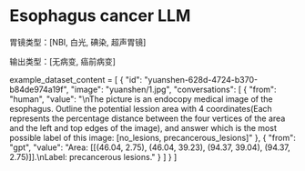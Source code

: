 # Esophagus cancer LLM

胃镜类型：[NBI, 白光, 碘染, 超声胃镜]

输出类型：[无病变, 癌前病变]

example_dataset_content = 
[
    {
        "id": "yuanshen-628d-4724-b370-b84de974a19f",
        "image": "yuanshen/1.jpg",
        "conversations": [
            {
                "from": "human",
                "value": "<image>\nThe picture is an endocopy medical image of the esophagus. Outline the potential lession area with 4 coordinates(Each represents the percentage distance between the four vertices of the area and the left and top edges of the image), and answer which is the most possible label of this image: [no_lesions, precancerous_lesions]"
            },
            {
                "from": "gpt",
                "value": "Area: [[(46.04, 2.75), (46.04, 39.23), (94.37, 39.04), (94.37, 2.75)]].\nLabel: precancerous lesions."
            }
        ]
    }
]
